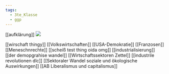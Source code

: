 ```yaml
---
tags:
  - 3te_Klasse
  - ggp
---
```

[[aufklärung]]
![](Pasted%20image%2020240919134221.png.excalidraw.svg)

[[wirschaft thingy]]
[[Volkswirtschaften]]
[[USA-Demokratie]]
[[Franzosen]]
[[Meneschnrechte]]
[[scheiß test thing oida omg]]
[[industrialisierung]]
[[der demopgrahise wandel]]
[[Wirtschaftssektoren Zettel]]
[[industrile revolutionen dlc]]
[[Sektoraler Wandel soziale und ökologische Auswirkungen]]
[[AB Liberalismus und capitalismus]]
